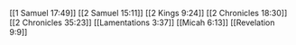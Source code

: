 [[1 Samuel 17:49]]
[[2 Samuel 15:11]]
[[2 Kings 9:24]]
[[2 Chronicles 18:30]]
[[2 Chronicles 35:23]]
[[Lamentations 3:37]]
[[Micah 6:13]]
[[Revelation 9:9]]
